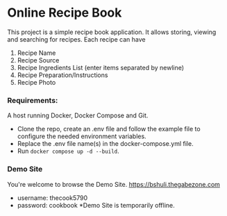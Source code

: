 # Online Recipe Book

This project is a simple recipe book application.
It allows storing, viewing and searching for recipes.
Each recipe can have
1. Recipe Name
2. Recipe Source
3. Recipe Ingredients List (enter items separated by newline)
4. Recipe Preparation/Instructions
5. Recipe Photo

### Requirements:
A host running Docker, Docker Compose and Git.
- Clone the repo, create an .env file and follow the example file to configure the needed environment variables.
- Replace the .env file name(s) in the docker-compose.yml file.
- Run `docker compose up -d --build`.


### Demo Site

You're welcome to browse the Demo Site.
https://bshuli.thegabezone.com
- username: thecook5790
- password: cookbook
*Demo Site is temporarily offline.
